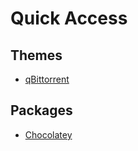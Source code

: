 # Quick Access

## Themes

- [qBittorrent](https://github.com/d4rkr0n1n/quick-access/raw/main/themes/dracula.qbtheme)

## Packages
- [Chocolatey](https://github.com/d4rkr0n1n/quick-access/tree/main/packages/chocolatey#readme)